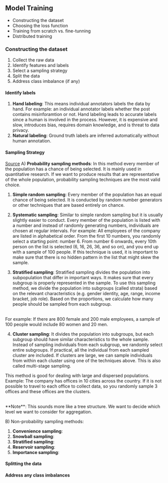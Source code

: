 ## Model Training
- Constructing the dataset
- Choosing the loss function
- Training from scratch vs. fine-tunning
- Distributed training

### Constructing the dataset
1) Collect the raw data
2) Identify features and labels
3) Select a sampling strategy
4) Split the data
5) Address class imbalance (if any)


#### Identify labels
1) **Hand labeling**: This means individual annotators labels the data by hand. For example:
an individual annotator labels whether the post contains misinforamtion or not. Hand labeling leads to
accurate labels since a human is involved in the process. However, it is expensive and slow, introduces bias,
requires domain knowledge, and is threat to data privacy.
2) **Natural labeling**: Ground truth labels are inferred automatically without human annotation.

#### Sampling Strategy
[Source](https://www.scribbr.com/methodology/sampling-methods/)
A) **Probability sampling methods**: In this method every member of the population has a chance of being selected. It
is mainly used in quantitative research. If we want to produce results that are representative of the whole population,
probability sampling techniques are the most valid choice.

1) **Simple random sampling**: Every member of the population has an equal chance of being selected. It is conducted by
random number generators or other techniques that are based entirely on chance.

2) **Systematic sampling**: Similar to simple random sampling but it is usually slightly easier to conduct. Every member
of the population is listed with a number and instead of randomly generating numbers, individuals are chosen at regular
intervals. For example: All employees of the company are listed in alphabetical order. From the first 10 numbers, you
randomly select a starting point: number 6. From number 6 onwards, every 10th person on the list is selected (6, 16, 26,
36, and so on), and you end up with a sample of 100 people.
If this technique is used, it is important to make sure that there is no hidden pattern in the list that might skew the
sample.

3) **Stratified sampling**: Stratified sampling divides the population into subpopulation that differ in important ways.
It makes sure that every subgroup is properly represented in the sample. To use this sampling method, we divide the
population into subgroups (called strata) based on the relevant characteristics (e.g. gender identity, age, range,
income bracket, job role). Based on the proportions, we calculate how many people should be sampled from each subgroup.
<br />
For example: If there are 800 female and 200 male employees, a sample of 100 people would include 80 women and 20 men. 


4) **Cluster sampling**: It divides the population into subgroups, but each subgroup should have similar characteristics
to the whole sample. Instead of sampling individuals from each subgroup, we randomly select entire subgroups. If
practical, all the individual from each sampled cluster are included. If clusters are large, we can sample individuals
from within each cluster using one of the techniques above. This is also called multi-stage sampling.

This method is good for dealing with large and dispersed populations. <br />
Example: The company has offices in 10 cities across the country. If it is not possible to travel to each office to
collect data, so you randomly sample 3 offices and these offices are the clusters.

<br />
**Note**: This sounds more like a tree structure. We want to decide which level we want to consider for aggregation.

B) Non-probability sampling methods:
1) **Convenience sampling**:
2) **Snowball sampling**:
3) **Stratified sampling**:
4) **Reservoir sampling**:
5) **Importance sampling**:

#### Splitting the data

#### Address any class imbalances